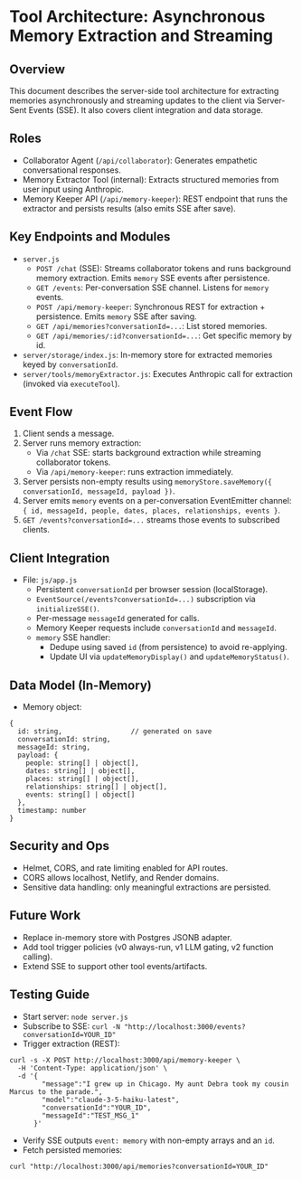 # Tool Architecture: Asynchronous Memory Extraction and Streaming

## Overview
This document describes the server-side tool architecture for extracting memories asynchronously and streaming updates to the client via Server-Sent Events (SSE). It also covers client integration and data storage.

## Roles
- Collaborator Agent (`/api/collaborator`): Generates empathetic conversational responses.
- Memory Extractor Tool (internal): Extracts structured memories from user input using Anthropic.
- Memory Keeper API (`/api/memory-keeper`): REST endpoint that runs the extractor and persists results (also emits SSE after save).

## Key Endpoints and Modules
- `server.js`
  - `POST /chat` (SSE): Streams collaborator tokens and runs background memory extraction. Emits `memory` SSE events after persistence.
  - `GET /events`: Per-conversation SSE channel. Listens for `memory` events.
  - `POST /api/memory-keeper`: Synchronous REST for extraction + persistence. Emits `memory` SSE after saving.
  - `GET /api/memories?conversationId=...`: List stored memories.
  - `GET /api/memories/:id?conversationId=...`: Get specific memory by id.
- `server/storage/index.js`: In-memory store for extracted memories keyed by `conversationId`.
- `server/tools/memoryExtractor.js`: Executes Anthropic call for extraction (invoked via `executeTool`).

## Event Flow
1. Client sends a message.
2. Server runs memory extraction:
   - Via `/chat` SSE: starts background extraction while streaming collaborator tokens.
   - Via `/api/memory-keeper`: runs extraction immediately.
3. Server persists non-empty results using `memoryStore.saveMemory({ conversationId, messageId, payload })`.
4. Server emits `memory` events on a per-conversation EventEmitter channel: `{ id, messageId, people, dates, places, relationships, events }`.
5. `GET /events?conversationId=...` streams those events to subscribed clients.

## Client Integration
- File: `js/app.js`
  - Persistent `conversationId` per browser session (localStorage).
  - `EventSource(/events?conversationId=...)` subscription via `initializeSSE()`.
  - Per-message `messageId` generated for calls.
  - Memory Keeper requests include `conversationId` and `messageId`.
  - `memory` SSE handler:
    - Dedupe using saved `id` (from persistence) to avoid re-applying.
    - Update UI via `updateMemoryDisplay()` and `updateMemoryStatus()`.

## Data Model (In-Memory)
- Memory object:
```
{
  id: string,                 // generated on save
  conversationId: string,
  messageId: string,
  payload: {
    people: string[] | object[],
    dates: string[] | object[],
    places: string[] | object[],
    relationships: string[] | object[],
    events: string[] | object[]
  },
  timestamp: number
}
```

## Security and Ops
- Helmet, CORS, and rate limiting enabled for API routes.
- CORS allows localhost, Netlify, and Render domains.
- Sensitive data handling: only meaningful extractions are persisted.

## Future Work
- Replace in-memory store with Postgres JSONB adapter.
- Add tool trigger policies (v0 always-run, v1 LLM gating, v2 function calling).
- Extend SSE to support other tool events/artifacts.

## Testing Guide
- Start server: `node server.js`
- Subscribe to SSE: `curl -N "http://localhost:3000/events?conversationId=YOUR_ID"`
- Trigger extraction (REST):
```
curl -s -X POST http://localhost:3000/api/memory-keeper \
  -H 'Content-Type: application/json' \
  -d '{
        "message":"I grew up in Chicago. My aunt Debra took my cousin Marcus to the parade.",
        "model":"claude-3-5-haiku-latest",
        "conversationId":"YOUR_ID",
        "messageId":"TEST_MSG_1"
      }'
```
- Verify SSE outputs `event: memory` with non-empty arrays and an `id`.
- Fetch persisted memories:
```
curl "http://localhost:3000/api/memories?conversationId=YOUR_ID"
```
